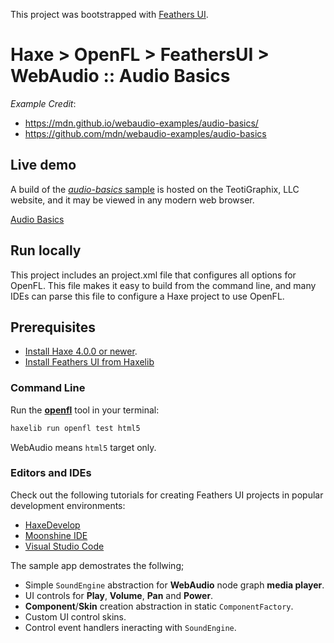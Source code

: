 This project was bootstrapped with [Feathers UI](https://feathersui.com/learn/haxe-openfl/).

# Haxe > OpenFL > FeathersUI > WebAudio :: Audio Basics

_Example Credit_:
  * https://mdn.github.io/webaudio-examples/audio-basics/
  * https://github.com/mdn/webaudio-examples/audio-basics

## Live demo

A build of the [_audio-basics_ sample](https://teotigraphix.com/io/web-audio/audio-basics) is hosted on the TeotiGraphix, LLC website, and it may be viewed in any modern web browser.

[Audio Basics](https://github.com/teotigraphix/haxe-feathersui-webaudio/blob/main/audio-basics/docs/screenshots/webaudio-audio-basics.png)

## Run locally

This project includes an project.xml file that configures all options for OpenFL. This file makes it easy to build from the command line, and many IDEs can parse this file to configure a Haxe project to use OpenFL.

## Prerequisites

- [Install Haxe 4.0.0 or newer](https://haxe.org/download/).
- [Install Feathers UI from Haxelib](https://feathersui.com/learn/haxe-openfl/installation/)

### Command Line

Run the [**openfl**](https://www.openfl.org/learn/haxelib/docs/tools/) tool in your terminal:

```sh
haxelib run openfl test html5
```

WebAudio means `html5` target only.

### Editors and IDEs

Check out the following tutorials for creating Feathers UI projects in popular development environments:

- [HaxeDevelop](https://feathersui.com/learn/haxe-openfl/haxedevelop/)
- [Moonshine IDE](https://feathersui.com/learn/haxe-openfl/moonshine-ide/)
- [Visual Studio Code](https://feathersui.com/learn/haxe-openfl/visual-studio-code/)


The sample app demostrates the follwing;

  * Simple `SoundEngine` abstraction for **WebAudio** node graph **media player**.
  * UI controls for **Play**, **Volume**, **Pan** and **Power**.
  * **Component**/**Skin** creation abstraction in static `ComponentFactory`.
  * Custom UI control skins.
  * Control event handlers ineracting with `SoundEngine`.
